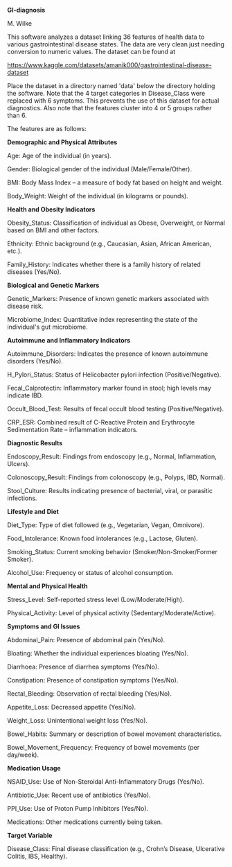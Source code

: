 **GI-diagnosis**

M. Wilke

This software analyzes a dataset linking 36 features of health data to various gastrointestinal disease states. The data are very clean just needing conversion to numeric values. The dataset can be found at 

https://www.kaggle.com/datasets/amanik000/gastrointestinal-disease-dataset

Place the dataset in a directory named 'data' below the directory holding the software. 
Note that the 4 target categories in Disease_Class were replaced with 6 symptoms. This prevents the use of this dataset for actual diagnostics. Also note that the features cluster into 4 or 5 groups rather than 6. 

The features are as follows:

**Demographic and Physical Attributes**

Age: Age of the individual (in years).

Gender: Biological gender of the individual (Male/Female/Other).

BMI: Body Mass Index – a measure of body fat based on height and weight.

Body_Weight: Weight of the individual (in kilograms or pounds).

**Health and Obesity Indicators**

Obesity_Status: Classification of individual as Obese, Overweight, or Normal based on BMI and other factors.

Ethnicity: Ethnic background (e.g., Caucasian, Asian, African American, etc.).

Family_History: Indicates whether there is a family history of related diseases (Yes/No).

**Biological and Genetic Markers**

Genetic_Markers: Presence of known genetic markers associated with disease risk.

Microbiome_Index: Quantitative index representing the state of the individual's gut microbiome.

**Autoimmune and Inflammatory Indicators**

Autoimmune_Disorders: Indicates the presence of known autoimmune disorders (Yes/No).

H_Pylori_Status: Status of Helicobacter pylori infection (Positive/Negative).

Fecal_Calprotectin: Inflammatory marker found in stool; high levels may indicate IBD.

Occult_Blood_Test: Results of fecal occult blood testing (Positive/Negative).

CRP_ESR: Combined result of C-Reactive Protein and Erythrocyte Sedimentation Rate – inflammation indicators.

**Diagnostic Results**

Endoscopy_Result: Findings from endoscopy (e.g., Normal, Inflammation, Ulcers).

Colonoscopy_Result: Findings from colonoscopy (e.g., Polyps, IBD, Normal).

Stool_Culture: Results indicating presence of bacterial, viral, or parasitic infections.

**Lifestyle and Diet**

Diet_Type: Type of diet followed (e.g., Vegetarian, Vegan, Omnivore).

Food_Intolerance: Known food intolerances (e.g., Lactose, Gluten).

Smoking_Status: Current smoking behavior (Smoker/Non-Smoker/Former Smoker).

Alcohol_Use: Frequency or status of alcohol consumption.

**Mental and Physical Health**

Stress_Level: Self-reported stress level (Low/Moderate/High).

Physical_Activity: Level of physical activity (Sedentary/Moderate/Active).

**Symptoms and GI Issues**

Abdominal_Pain: Presence of abdominal pain (Yes/No).

Bloating: Whether the individual experiences bloating (Yes/No).

Diarrhoea: Presence of diarrhea symptoms (Yes/No).

Constipation: Presence of constipation symptoms (Yes/No).

Rectal_Bleeding: Observation of rectal bleeding (Yes/No).

Appetite_Loss: Decreased appetite (Yes/No).

Weight_Loss: Unintentional weight loss (Yes/No).

Bowel_Habits: Summary or description of bowel movement characteristics.

Bowel_Movement_Frequency: Frequency of bowel movements (per day/week).

**Medication Usage**

NSAID_Use: Use of Non-Steroidal Anti-Inflammatory Drugs (Yes/No).

Antibiotic_Use: Recent use of antibiotics (Yes/No).

PPI_Use: Use of Proton Pump Inhibitors (Yes/No).

Medications: Other medications currently being taken.

**Target Variable**

Disease_Class: Final disease classification (e.g., Crohn’s Disease, Ulcerative Colitis, IBS, Healthy).


